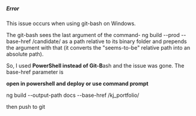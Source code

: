 

##### Error

This issue occurs when using git-bash on Windows.

The git-bash sees the last argument of the command- ng build --prod --base-href /candidate/ as a path relative to its binary folder and prepends the argument with that (it converts the "seems-to-be" relative path into an absolute path).

So, I used **PowerShell instead of Git-B**ash and the issue was gone. The base-href parameter is


**open in powershell and deploy or use command prompt**

ng build --output-path docs --base-href /kj_portfolio/

then push to git
